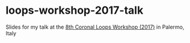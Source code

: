 # loops-workshop-2017-talk
Slides for my talk at the [8th Coronal Loops Workshop (2017)](http://www.astropa.unipa.it/CLW2017/CLW2017.html) in Palermo, Italy
